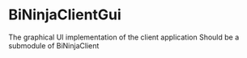 # BiNinjaClientGui
The graphical UI implementation of the client application
Should be a submodule of BiNinjaClient
